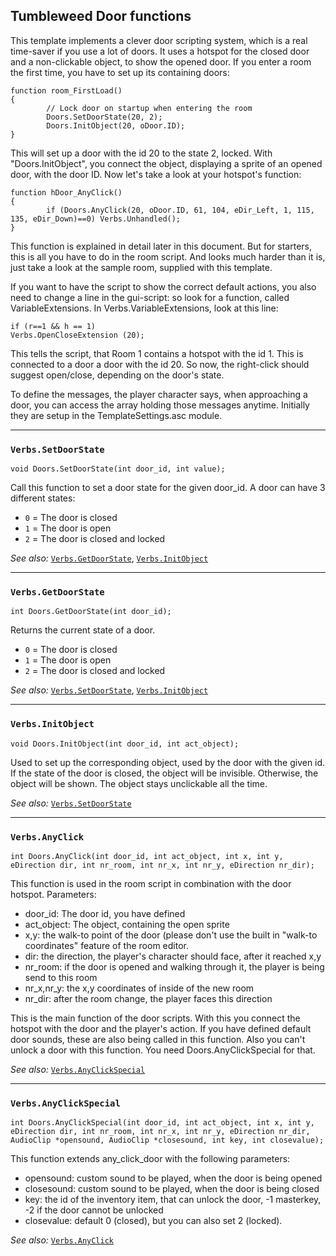 ## Tumbleweed Door functions

This template implements a clever door scripting system, which is a real time-saver if you use a lot of doors.
It uses a hotspot for the closed door and a non-clickable object, to show the opened door.
If you enter a room the first time, you have to set up its containing doors:

```ags
function room_FirstLoad()
{
        // Lock door on startup when entering the room
        Doors.SetDoorState(20, 2);
        Doors.InitObject(20, oDoor.ID);
}
```

This will set up a door with the id 20 to the state 2, locked. With "Doors.InitObject", you connect the object, displaying a sprite of an opened door, with the door ID.
Now let's take a look at your hotspot's function:

```ags
function hDoor_AnyClick()
{
        if (Doors.AnyClick(20, oDoor.ID, 61, 104, eDir_Left, 1, 115, 135, eDir_Down)==0) Verbs.Unhandled();
}
```

This function is explained in detail later in this document. But for starters, this is all you have to do in the room script.
And looks much harder than it is, just take a look at the sample room, supplied with this template.

If you want to have the script to show the correct default actions, you also need to change a line in the gui-script:
so look for a function, called VariableExtensions.
In Verbs.VariableExtensions, look at this line:

```ags
if (r==1 && h == 1)
Verbs.OpenCloseExtension (20);
```

This tells the script, that Room 1 contains a hotspot with the id 1. This is connected to a door a door with the id 20.
So now, the right-click should suggest open/close, depending on the door's state.

To define the messages, the player character says, when approaching a door, you can access the array holding those messages anytime. Initially they are setup in the TemplateSettings.asc module.

---

### `Verbs.SetDoorState`

```ags
void Doors.SetDoorState(int door_id, int value);
```

Call this function to set a door state for the given door_id.
A door can have 3 different states:

* `0` = The door is closed
* `1` = The door is open
* `2` = The door is closed and locked

*See also:*
[`Verbs.GetDoorState`](Tumbleweed_door#verbsgetdoorstate),
[`Verbs.InitObject`](Tumbleweed_door#verbsinitobject)

---

### `Verbs.GetDoorState`

```ags
int Doors.GetDoorState(int door_id);
```

Returns the current state of a door.

* `0` = The door is closed
* `1` = The door is open
* `2` = The door is closed and locked

*See also:*
[`Verbs.SetDoorState`](Tumbleweed_door#verbssetdoorstate),
[`Verbs.InitObject`](Tumbleweed_door#verbsinitobject)

---

### `Verbs.InitObject`

```ags
void Doors.InitObject(int door_id, int act_object);
```

Used to set up the corresponding object, used by the door with the given id. If the state of the door is closed, the object will be invisible.
Otherwise, the object will be shown. The object stays unclickable all the time.

*See also:*
[`Verbs.SetDoorState`](Tumbleweed_door#verbssetdoorstate)

---

### `Verbs.AnyClick`

```ags
int Doors.AnyClick(int door_id, int act_object, int x, int y, eDirection dir, int nr_room, int nr_x, int nr_y, eDirection nr_dir);
```

This function is used in the room script in combination with the door hotspot.
Parameters:

* door_id: The door id, you have defined
* act_object: The object, containing the open sprite
* x,y: the walk-to point of the door (please don't use the built in "walk-to coordinates" feature of the room editor.
* dir: the direction, the player's character should face, after it reached x,y
* nr_room: if the door is opened and walking through it, the player is being send to this room
* nr_x,nr_y: the x,y coordinates of inside of the new room
* nr_dir: after the room change, the player faces this direction

This is the main function of the door scripts. With this you connect the hotspot with the door and the player's action.
If you have defined default door sounds, these are also being called in this function. Also you can't unlock a door with this function.
You need Doors.AnyClickSpecial for that.

*See also:*
[`Verbs.AnyClickSpecial`](Tumbleweed_door#verbsanyclickspecial)

---

### `Verbs.AnyClickSpecial`

```ags
int Doors.AnyClickSpecial(int door_id, int act_object, int x, int y, eDirection dir, int nr_room, int nr_x, int nr_y, eDirection nr_dir, AudioClip *opensound, AudioClip *closesound, int key, int closevalue);
```

This function extends any_click_door with the following parameters:

* opensound: custom sound to be played, when the door is being opened
* closesound: custom sound to be played, when the door is being closed
* key: the id of the inventory item, that can unlock the door, -1 masterkey, -2 if the door cannot be unlocked
* closevalue: default 0 (closed), but you can also set 2 (locked).

*See also:*
[`Verbs.AnyClick`](Tumbleweed_door#verbsanyclick)
